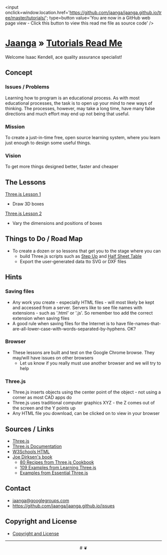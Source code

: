 ﻿<span style=display:none; >[You are now in a GitHub source code view - click this link to view this read me file as a web page]( http://jaanga.github.io/tutorials/ "View file as a web page." ) </span>
<input onclick=window.location.href='https://github.com/jaanga/jaanga.github.io/tree/master/tutorials/'; type=button  value='You are now in a GitHub web page view - Click this button to view this read me file as source code' />

[Jaanga]( http://jaanga.github.io ) »
[Tutorials Read Me]( ./index.html )
===

Welcome Isaac Kendell, ace quality assurance specialist!

<!--
[Template Three.js Draw Things - Demo - Full Screen]( http://jaanga.github.io/cookbook-threejs/templates/template-threejs-draw-things-r1.html )

## <center>Web Page / Source Code</center>

<iframe class=ifr src=http://jaanga.github.io/cookbook-html/templates/code-edit-view/code-edit-view-r2.html#http://jaanga.github.io/cookbook-threejs/templates/template-threejs-draw-things-r1.html width=100% height=600px ></iframe>  
###### _Template Three.js Draw Things - Dev revision - Code Edit View_ /  [Edit full screen]( http://jaanga.github.io/cookbook-html/templates/code-edit-view/code-edit-view-r2.html#http://jaanga.github.io/cookbook-threejs/templates/template-threejs-draw-things-r1.html )
-->

## Concept

### Issues / Problems
<!--

The general format is an adaptation of the ideas developed in Alexander's _et al_ [A Patttern Language]( https://books.google.com/books?id=hwAHmktpk5IC&pg=PR10#v=onepage&q&f=false ) - as sammarized on page 10.

Each pattern describes a problem which occurs over and over again in our environment, and then describes the core of the solution to that problem, in such a way that you can use this solution a million times over, without ever doing it the same way twice.

patterns are descriptions of common problems and proposal for the solutions that can be used repeatedly every time the problem is encountered and producing an different outcome.

-->

Learning how to program is an educational process. 
As with most educational processes, the task is to open up your mind to new ways of thinking.
The processes, however, may take a long time, have many false directions and much effort may end up not being that useful.
 
### Mission
<!-- a statement of a rationale, applicable now as well as in the future -->

To create a just-in-time free, open source learning system, where you learn just enough to design some useful things.

### Vision
<!--  a descriptive picture of a desired future state -->

To get more things designed better, faster and cheaper

## The Lessons

[Three.js Lesson 1]( http://jaanga.github.io/tutorials/threejs-lesson-01/ )

* Draw 3D boxes

[Three.js Lesson 2]( http://jaanga.github.io/tutorials/threejs-lesson-02/ )

* Vary the dimensions and positions of boxes


## Things to Do / Road Map

* To create a dozen or so lessons that get you to the stage where you can 
	* build Three.js scripts such as [Step Up]( http://wikihouse.github.io/viewer-experiments/display-wikihouse-stepup1/display-wikihouse-stepup1-r2-phone.html )
and [Half Sheet Table]( http://opendesk.github.io/design-playground/opendesk-half-sheet-table/opendesk-half-sheet-table-app-r3.html )
	* Export the user-generated data tto SVG or DXF files  

## Hints


### Saving files

* Any work you create - especially HTML files - will most likely be kept and accessed from a server. 
Servers like to see file names with extensions - such as '.html' or '.js'. So remember too add the correct extension when saving files
* A good rule when saving files for the Internet is to have file-names-that-are-all-lower-case-with-words-separated-by-hyphens. OK?


### Browser
* These lessons are built and test on the Google Chrome browse. They may/will have issues on other browsers
	* Let us know if you really must use another browser and we will try to help 

### Three.js
* Three.js inserts objects using the center point of the object - not using a corner as most CAD apps do
* Three.js uses traditional computer graphics XYZ - the Z comes out of the screen and the Y points up
* Any HTML file you download, can be clicked on to view in your browser


<!--
## Features


* 1 finger / left button =  rotate
* 2 finger / wheel = zoom in and out
* 3 finger / right button = pan
-->


 
## Sources / Links

* [Three.js]( http://threejs.org )
* [Three.js Documentation]( http://mrdoob.github.io/three.js/docs/ )
* [W3Schools HTML]( http://www.w3schools.com/tags/default.asp )
* [Joe Dirksen's book]( http://www.smartjava.org/content/my-books )
	* [80 Recipes from Three.js Cookbook]( http://www.smartjava.org/content/all-80-recipes-threejs-cookbook-online )
	* [109 Examples from Learning Three.js]( http://www.smartjava.org/content/all-109-examples-my-book-threejs-threejs-version-r63 )
	* [Examples from Essential Three.js]( https://github.com/josdirksen/essential-threejs )


## Contact

* jaanga@googlegroups.com
* https://github.com/jaanga/jaanga.github.io/issues

## Copyright and License

* [Copyright and License]( http://jaanga.github.io/#http://jaanga.github.io/jaanga-copyright-and-mit-license.md ) 

***

<center title="dingbat" >
# <a href=javascript:window.scrollTo(0,0); style=text-decoration:none; >❦</a>
</center>



